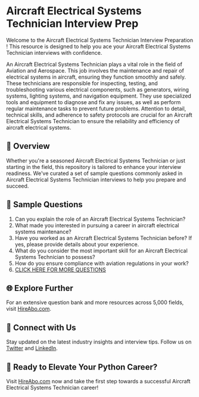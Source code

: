 # Aircraft Electrical Systems Technician Interview Prep

Welcome to the Aircraft Electrical Systems Technician Interview Preparation ! This resource is designed to help you ace your Aircraft Electrical Systems Technician interviews with confidence.

An Aircraft Electrical Systems Technician plays a vital role in the field of Aviation and Aerospace. This job involves the maintenance and repair of electrical systems in aircraft, ensuring they function smoothly and safely. These technicians are responsible for inspecting, testing, and troubleshooting various electrical components, such as generators, wiring systems, lighting systems, and navigation equipment. They use specialized tools and equipment to diagnose and fix any issues, as well as perform regular maintenance tasks to prevent future problems. Attention to detail, technical skills, and adherence to safety protocols are crucial for an Aircraft Electrical Systems Technician to ensure the reliability and efficiency of aircraft electrical systems.

## 🚀 Overview

Whether you're a seasoned Aircraft Electrical Systems Technician or just starting in the field, this repository is tailored to enhance your interview readiness. We've curated a set of sample questions commonly asked in Aircraft Electrical Systems Technician interviews to help you prepare and succeed.

## 📝 Sample Questions

1. Can you explain the role of an Aircraft Electrical Systems Technician?
2. What made you interested in pursuing a career in aircraft electrical systems maintenance?
3. Have you worked as an Aircraft Electrical Systems Technician before? If yes, please provide details about your experience.
4. What do you consider the most important skill for an Aircraft Electrical Systems Technician to possess?
5. How do you ensure compliance with aviation regulations in your work?
6. [CLICK HERE FOR MORE QUESTIONS](https://hireabo.com/job/14_3_11/Aircraft%20Electrical%20Systems%20Technician)

## 🌐 Explore Further

For an extensive question bank and more resources across 5,000 fields, visit [HireAbo.com](https://www.hireabo.com).

## 📱 Connect with Us

Stay updated on the latest industry insights and interview tips. Follow us on [Twitter](https://twitter.com/hireabo) and [LinkedIn](https://www.linkedin.com/in/hire-abo-3609972a8/).

## 🚀 Ready to Elevate Your Python Career?

Visit [HireAbo.com](https://www.hireabo.com) now and take the first step towards a successful Aircraft Electrical Systems Technician career!